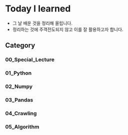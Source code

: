 # Today I learned

- 그 날 배운 것을 정리해 올립니다.
- 정리하는 것에 주객전도되지 않고 이를 잘 활용하고자 합니다.

## Category

### 00_Special_Lecture

### 01_Python

### 02_Numpy

### 03_Pandas

### 04_Crawling

### 05_Algorithm

